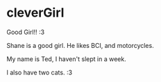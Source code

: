 # cleverGirl
Good Girl!! :3


Shane is a good girl. He likes BCI, and motorcycles.

My name is Ted, I haven't slept in a week.

I also have two cats. :3

